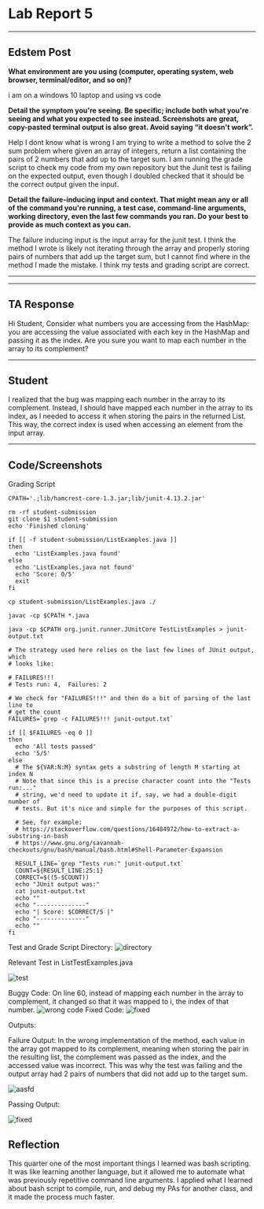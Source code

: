 # Lab Report 5

---
## Edstem Post
**What environment are you using (computer, operating system, web browser, terminal/editor, and so on)?**

i am on a windows 10 laptop and using vs code 

**Detail the symptom you're seeing. Be specific; include both what you're seeing and what you expected to see instead. 
Screenshots are great, copy-pasted terminal output is also great. Avoid saying “it doesn't work”.**

Help I dont know what is wrong I am trying to write a method to solve the 2 sum problem where given an array of integers, return a list containing the
pairs of 2 numbers that add up to the target sum. I am running the grade script to check my code from my own repository but the Junit test is failing on the 
expected output, even though I doubled checked that it should be the correct output given the input.

**Detail the failure-inducing input and context. That might mean any or all of the command you're running, a test case, command-line arguments, working directory, 
even the last few commands you ran. Do your best to provide as much context as you can.**

The failure inducing input is the input array for the junit test. I think the method I wrote is likely not iterating through the array and properly storing pairs of numbers that add up the target sum, but I cannot find where in the method I made the mistake. I think my tests and grading script are correct. 

---
---
## TA Response

Hi Student,
Consider what numbers you are accessing from the HashMap: you are accessing the value associated with each key in the HashMap and passing it as the index. Are you sure you 
want to map each number in the array to its complement? 

---

## Student
I realized that the bug was mapping each number in the array to its complement. Instead, I should have mapped each number in the array to its index, as I needed to access it
when storing the pairs in the returned List. This way, the correct index is used when accessing an element from the input array. 

---

## Code/Screenshots
Grading Script
```
CPATH='.;lib/hamcrest-core-1.3.jar;lib/junit-4.13.2.jar'

rm -rf student-submission
git clone $1 student-submission
echo 'Finished cloning'

if [[ -f student-submission/ListExamples.java ]]
then
  echo 'ListExamples.java found'
else
  echo 'ListExamples.java not found'
  echo 'Score: 0/5'
  exit
fi

cp student-submission/ListExamples.java ./

javac -cp $CPATH *.java

java -cp $CPATH org.junit.runner.JUnitCore TestListExamples > junit-output.txt

# The strategy used here relies on the last few lines of JUnit output, which
# looks like:

# FAILURES!!!
# Tests run: 4,  Failures: 2

# We check for "FAILURES!!!" and then do a bit of parsing of the last line to
# get the count
FAILURES=`grep -c FAILURES!!! junit-output.txt`

if [[ $FAILURES -eq 0 ]]
then
  echo 'All tests passed'
  echo '5/5'
else
  # The ${VAR:N:M} syntax gets a substring of length M starting at index N
  # Note that since this is a precise character count into the "Tests run:..."
  # string, we'd need to update it if, say, we had a double-digit number of
  # tests. But it's nice and simple for the purposes of this script.

  # See, for example:
  # https://stackoverflow.com/questions/16484972/how-to-extract-a-substring-in-bash
  # https://www.gnu.org/savannah-checkouts/gnu/bash/manual/bash.html#Shell-Parameter-Expansion

  RESULT_LINE=`grep "Tests run:" junit-output.txt`
  COUNT=${RESULT_LINE:25:1}
  CORRECT=$((5-$COUNT))
  echo "JUnit output was:"
  cat junit-output.txt
  echo ""
  echo "--------------"
  echo "| Score: $CORRECT/5 |"
  echo "--------------"
  echo ""
fi
```
Test and Grade Script Directory: 
![directory](gradedirectory.png)


Relevant Test in ListTestExamples.java

![test](thetest.png)


Buggy Code:
On line 60, instead of mapping each number in the array to complement, it changed so that it was mapped to i, the index of that number.
![wrong code](wrongcode.png)
Fixed Code:
![fixed](fixedcode.png)

Outputs:

Failure Output:
In the wrong implementation of the method, each value in the array got mapped to its complement, meaning when storing the pair in the resulting list, the complement was passed as the index, and the accessed value was incorrect. This was why the test was failing and the output array had 2 pairs of numbers that did not add up to the target sum.

![aasfd](testwrong.png)

Passing Output:

![fixed](testcorrect.png)

## Reflection
This quarter one of the most important things I learned was bash scripting. It was like learning another language, but it allowed me to automate what was previously repetitive command line arguments. I applied what I learned about bash script to compile, run, and debug my PAs for another class, and it made the process much faster. 

